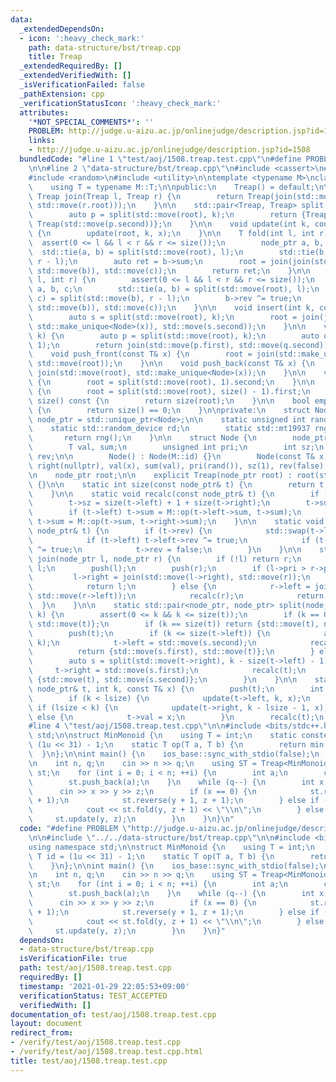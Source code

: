 ```yaml
---
data:
  _extendedDependsOn:
  - icon: ':heavy_check_mark:'
    path: data-structure/bst/treap.cpp
    title: Treap
  _extendedRequiredBy: []
  _extendedVerifiedWith: []
  _isVerificationFailed: false
  _pathExtension: cpp
  _verificationStatusIcon: ':heavy_check_mark:'
  attributes:
    '*NOT_SPECIAL_COMMENTS*': ''
    PROBLEM: http://judge.u-aizu.ac.jp/onlinejudge/description.jsp?id=1508
    links:
    - http://judge.u-aizu.ac.jp/onlinejudge/description.jsp?id=1508
  bundledCode: "#line 1 \"test/aoj/1508.treap.test.cpp\"\n#define PROBLEM \"http://judge.u-aizu.ac.jp/onlinejudge/description.jsp?id=1508\"\
    \n\n#line 2 \"data-structure/bst/treap.cpp\"\n#include <cassert>\n#include <memory>\n\
    #include <random>\n#include <utility>\n\ntemplate <typename M>\nclass Treap {\n\
    \    using T = typename M::T;\n\npublic:\n    Treap() = default;\n\n    static\
    \ Treap join(Treap l, Treap r) {\n        return Treap(join(std::move(l.root),\
    \ std::move(r.root)));\n    }\n\n    std::pair<Treap, Treap> split(int k) {\n\
    \        auto p = split(std::move(root), k);\n        return {Treap(std::move(p.first)),\
    \ Treap(std::move(p.second))};\n    }\n\n    void update(int k, const T& x) const\
    \ {\n        update(root, k, x);\n    }\n\n    T fold(int l, int r) {\n      \
    \  assert(0 <= l && l < r && r <= size());\n        node_ptr a, b, c;\n      \
    \  std::tie(a, b) = split(std::move(root), l);\n        std::tie(b, c) = split(std::move(b),\
    \ r - l);\n        auto ret = b->sum;\n        root = join(join(std::move(a),\
    \ std::move(b)), std::move(c));\n        return ret;\n    }\n\n    void reverse(int\
    \ l, int r) {\n        assert(0 <= l && l < r && r <= size());\n        node_ptr\
    \ a, b, c;\n        std::tie(a, b) = split(std::move(root), l);\n        std::tie(b,\
    \ c) = split(std::move(b), r - l);\n        b->rev ^= true;\n        root = join(join(std::move(a),\
    \ std::move(b)), std::move(c));\n    }\n\n    void insert(int k, const T& x) {\n\
    \        auto s = split(std::move(root), k);\n        root = join(join(std::move(s.first),\
    \ std::make_unique<Node>(x)), std::move(s.second));\n    }\n\n    void erase(int\
    \ k) {\n        auto p = split(std::move(root), k);\n        auto q = split(std::move(p.second),\
    \ 1);\n        return join(std::move(p.first), std::move(q.second));\n    }\n\n\
    \    void push_front(const T& x) {\n        root = join(std::make_unique<Node>(x),\
    \ std::move(root));\n    }\n\n    void push_back(const T& x) {\n        root =\
    \ join(std::move(root), std::make_unique<Node>(x));\n    }\n\n    void pop_front()\
    \ {\n        root = split(std::move(root), 1).second;\n    }\n\n    void pop_back()\
    \ {\n        root = split(std::move(root), size() - 1).first;\n    }\n\n    int\
    \ size() const {\n        return size(root);\n    }\n\n    bool empty() const\
    \ {\n        return size() == 0;\n    }\n\nprivate:\n    struct Node;\n    using\
    \ node_ptr = std::unique_ptr<Node>;\n\n    static unsigned int rand() {\n    \
    \    static std::random_device rd;\n        static std::mt19937 rng(rd());\n \
    \       return rng();\n    }\n\n    struct Node {\n        node_ptr left, right;\n\
    \        T val, sum;\n        unsigned int pri;\n        int sz;\n        bool\
    \ rev;\n\n        Node() : Node(M::id) {}\n        Node(const T& x) : left(nullptr),\
    \ right(nullptr), val(x), sum(val), pri(rand()), sz(1), rev(false) {}\n    };\n\
    \n    node_ptr root;\n\n    explicit Treap(node_ptr root) : root(std::move(root))\
    \ {}\n\n    static int size(const node_ptr& t) {\n        return t ? t->sz : 0;\n\
    \    }\n\n    static void recalc(const node_ptr& t) {\n        if (!t) return;\n\
    \        t->sz = size(t->left) + 1 + size(t->right);\n        t->sum = t->val;\n\
    \        if (t->left) t->sum = M::op(t->left->sum, t->sum);\n        if (t->right)\
    \ t->sum = M::op(t->sum, t->right->sum);\n    }\n\n    static void push(const\
    \ node_ptr& t) {\n        if (t->rev) {\n            std::swap(t->left, t->right);\n\
    \            if (t->left) t->left->rev ^= true;\n            if (t->right) t->right->rev\
    \ ^= true;\n            t->rev = false;\n        }\n    }\n\n    static node_ptr\
    \ join(node_ptr l, node_ptr r) {\n        if (!l) return r;\n        if (!r) return\
    \ l;\n        push(l);\n        push(r);\n        if (l->pri > r->pri) {\n   \
    \         l->right = join(std::move(l->right), std::move(r));\n            recalc(l);\n\
    \            return l;\n        } else {\n            r->left = join(std::move(l),\
    \ std::move(r->left));\n            recalc(r);\n            return r;\n      \
    \  }\n    }\n\n    static std::pair<node_ptr, node_ptr> split(node_ptr t, int\
    \ k) {\n        assert(0 <= k && k <= size(t));\n        if (k == 0) return {nullptr,\
    \ std::move(t)};\n        if (k == size(t)) return {std::move(t), nullptr};\n\
    \        push(t);\n        if (k <= size(t->left)) {\n            auto s = split(std::move(t->left),\
    \ k);\n            t->left = std::move(s.second);\n            recalc(t);\n  \
    \          return {std::move(s.first), std::move(t)};\n        } else {\n    \
    \        auto s = split(std::move(t->right), k - size(t->left) - 1);\n       \
    \     t->right = std::move(s.first);\n            recalc(t);\n            return\
    \ {std::move(t), std::move(s.second)};\n        }\n    }\n\n    static void update(const\
    \ node_ptr& t, int k, const T& x) {\n        push(t);\n        int lsize = size(t->left);\n\
    \        if (k < lsize) {\n            update(t->left, k, x);\n        } else\
    \ if (lsize < k) {\n            update(t->right, k - lsize - 1, x);\n        }\
    \ else {\n            t->val = x;\n        }\n        recalc(t);\n    }\n};\n\
    #line 4 \"test/aoj/1508.treap.test.cpp\"\n\n#include <bits/stdc++.h>\nusing namespace\
    \ std;\n\nstruct MinMonoid {\n    using T = int;\n    static constexpr T id =\
    \ (1u << 31) - 1;\n    static T op(T a, T b) {\n        return min(a, b);\n  \
    \  }\n};\n\nint main() {\n    ios_base::sync_with_stdio(false);\n    cin.tie(0);\n\
    \n    int n, q;\n    cin >> n >> q;\n    using ST = Treap<MinMonoid>;\n    ST\
    \ st;\n    for (int i = 0; i < n; ++i) {\n        int a;\n        cin >> a;\n\
    \        st.push_back(a);\n    }\n    while (q--) {\n        int x, y, z;\n  \
    \      cin >> x >> y >> z;\n        if (x == 0) {\n            st.reverse(y, z\
    \ + 1);\n            st.reverse(y + 1, z + 1);\n        } else if (x == 1) {\n\
    \            cout << st.fold(y, z + 1) << \"\\n\";\n        } else {\n       \
    \     st.update(y, z);\n        }\n    }\n}\n"
  code: "#define PROBLEM \"http://judge.u-aizu.ac.jp/onlinejudge/description.jsp?id=1508\"\
    \n\n#include \"../../data-structure/bst/treap.cpp\"\n\n#include <bits/stdc++.h>\n\
    using namespace std;\n\nstruct MinMonoid {\n    using T = int;\n    static constexpr\
    \ T id = (1u << 31) - 1;\n    static T op(T a, T b) {\n        return min(a, b);\n\
    \    }\n};\n\nint main() {\n    ios_base::sync_with_stdio(false);\n    cin.tie(0);\n\
    \n    int n, q;\n    cin >> n >> q;\n    using ST = Treap<MinMonoid>;\n    ST\
    \ st;\n    for (int i = 0; i < n; ++i) {\n        int a;\n        cin >> a;\n\
    \        st.push_back(a);\n    }\n    while (q--) {\n        int x, y, z;\n  \
    \      cin >> x >> y >> z;\n        if (x == 0) {\n            st.reverse(y, z\
    \ + 1);\n            st.reverse(y + 1, z + 1);\n        } else if (x == 1) {\n\
    \            cout << st.fold(y, z + 1) << \"\\n\";\n        } else {\n       \
    \     st.update(y, z);\n        }\n    }\n}"
  dependsOn:
  - data-structure/bst/treap.cpp
  isVerificationFile: true
  path: test/aoj/1508.treap.test.cpp
  requiredBy: []
  timestamp: '2021-01-29 22:05:53+09:00'
  verificationStatus: TEST_ACCEPTED
  verifiedWith: []
documentation_of: test/aoj/1508.treap.test.cpp
layout: document
redirect_from:
- /verify/test/aoj/1508.treap.test.cpp
- /verify/test/aoj/1508.treap.test.cpp.html
title: test/aoj/1508.treap.test.cpp
---
```


